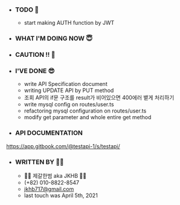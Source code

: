 - ### TODO 🤪
  - start making AUTH function by JWT


- ### WHAT I'M DOING NOW 😇
  



- ### CAUTION !! 🤯



- ### I'VE DONE 😎
  - write API Specification document
  - writing UPDATE API by PUT method   
  - 조회 API의 if문 구조를 result가 비어있으면 400에러 뱉게 처리하기
  - write mysql config on routes/user.ts
  - refactoring mysql configuration on routes/user.ts
  - modify get parameter and whole entire get method


- ### API DOCUMENTATION
https://app.gitbook.com/@testapi-1/s/testapi/

- ### WRITTEN BY 🙋‍♂️
  - 💂‍♂️ 제갈한범 aka JKHB 💂‍♂️
  - (+82) 010-8822-8547
  - jkhb717@gmail.com
  - last touch was April 5th, 2021
